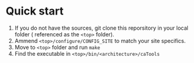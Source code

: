 # Quick start

1. If you do not have the sources, git clone this reporsitory in your local folder ( referenced as the `<top>` folder).
2. Ammend `<top>/configure/CONFIG_SITE` to match your site specifics.
3. Move to `<top>` folder and run `make`
4. Find the executable in `<top>/bin/<architecture>/caTools`
